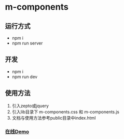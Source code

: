 # m-components

## 运行方式
- npm i
- npm run server

## 开发
- npm i
- npm run dev

## 使用方法
1. 引入zepto或jquery
2. 引入lib目录下 m-components.css 和 m-components.js
3. 文档与使用方法参考public目录中index.html

### [在线Demo](http://139.199.125.216:3080/)
